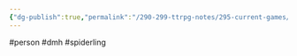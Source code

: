 ```yaml
---
{"dg-publish":true,"permalink":"/290-299-ttrpg-notes/295-current-games/11-weeping-city/wiki/person/minelv/"}
---
```



#person #dmh #spiderling